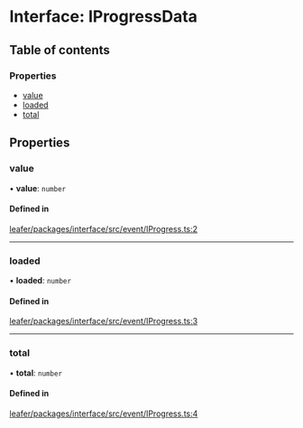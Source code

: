 # Interface: IProgressData

## Table of contents

### Properties

- [value](IProgressData.md#value)
- [loaded](IProgressData.md#loaded)
- [total](IProgressData.md#total)

## Properties

### value

• **value**: `number`

#### Defined in

[leafer/packages/interface/src/event/IProgress.ts:2](https://github.com/leaferjs/leafer/blob/985f85e/packages/interface/src/event/IProgress.ts#L2)

___

### loaded

• **loaded**: `number`

#### Defined in

[leafer/packages/interface/src/event/IProgress.ts:3](https://github.com/leaferjs/leafer/blob/985f85e/packages/interface/src/event/IProgress.ts#L3)

___

### total

• **total**: `number`

#### Defined in

[leafer/packages/interface/src/event/IProgress.ts:4](https://github.com/leaferjs/leafer/blob/985f85e/packages/interface/src/event/IProgress.ts#L4)
